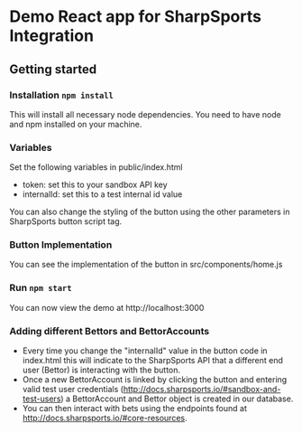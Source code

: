 # Demo React app for SharpSports Integration

## Getting started

### Installation `npm install`

This will install all necessary node dependencies. You need to have node and npm installed on your machine.

### Variables

Set the following variables in public/index.html

- token: set this to your sandbox API key
- internalId: set this to a test internal id value

You can also change the styling of the button using the other parameters in SharpSports button script tag.

### Button Implementation

You can see the implementation of the button in src/components/home.js

### Run `npm start`

You can now view the demo at http://localhost:3000

### Adding different Bettors and BettorAccounts

- Every time you change the "internalId" value in the button code in index.html this will indicate to the SharpSports API that a different end user (Bettor)
is interacting with the button.
- Once a new BettorAccount is linked by clicking the button and entering valid test user credentials (http://docs.sharpsports.io/#sandbox-and-test-users) a BettorAccount and Bettor object is created in our database.
- You can then interact with bets using the endpoints found at http://docs.sharpsports.io/#core-resources.
